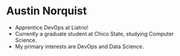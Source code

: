 <h1>Austin Norquist</h1>

- Apprentice DevOps at Liatrio!
- Currently a graduate student at Chico State, studying Computer Science.
- My primary interests are DevOps and Data Science.
